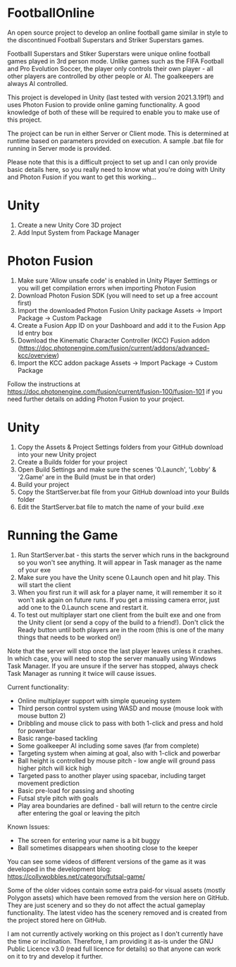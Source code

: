 # FootballOnline
An open source project to develop an online football game similar in style to the discontinued Football Superstars and Striker Superstars games.

Footballl Superstars and Stiker Superstars were unique online football games played in 3rd person mode. Unlike games such as the FIFA Football and Pro Evolution Soccer, the player only controls their own player - all other players are controlled by other people or AI. The goalkeepers are always AI controlled.

This project is developed in Unity (last tested with version 2021.3.19f1) and uses Photon Fusion to provide online gaming functionality. A good knowledge of both of these will be required to enable you to make use of this project.

The project can be run in either Server or Client mode. This is determined at runtime based on parameters provided on execution. A sample .bat file for running in Server mode is provided.

Please note that this is a difficult project to set up and I can only provide basic details here, so you really need to know what you're doing with Unity and Photon Fusion if you want to get this working...

Unity
=====
1. Create a new Unity Core 3D project
2. Add Input System from Package Manager

Photon Fusion
=============
1. Make sure 'Allow unsafe code' is enabled in Unity Player Setttings or you will get compilation errors when importing Photon Fusion
2. Download Photon Fusion SDK (you will need to set up a free account first)
3. Import the downloaded Photon Fusion Unity package Assets -> Import Package -> Custom Package
4. Create a Fusion App ID on your Dashboard and add it to the Fusion App Id entry box
5. Download the Kinematic Character Controller (KCC) Fusion addon (https://doc.photonengine.com/fusion/current/addons/advanced-kcc/overview)
6. Import the KCC addon package Assets -> Import Package -> Custom Package

Follow the instructions at https://doc.photonengine.com/fusion/current/fusion-100/fusion-101 if you need further details on adding Photon Fusion to your project.

Unity
=====
1. Copy the Assets & Project Settings folders from your GitHub download into your new Unity project
4. Create a Builds folder for your project
5. Open Build Settings and make sure the scenes '0.Launch', 'Lobby' & '2.Game' are in the Build (must be in that order) 
6. Build your project
7. Copy the StartServer.bat file from your GitHub download into your Builds folder
8. Edit the StartServer.bat file to match the name of your build .exe

Running the Game
================
1. Run StartServer.bat - this starts the server which runs in the background so you won't see anything. It will appear in Task manager as the name of your exe
2. Make sure you have the Unity scene 0.Launch open and hit play. This will start the client
3. When you first run it will ask for a player name, it will remember it so it won't ask again on future runs. If you get a missing camera error, just add one to the 0.Launch scene and restart it.
4. To test out multiplayer start one client from the built exe and one from the Unity client (or send a copy of the build to a friend!). Don't click the Ready button until both players are in the room (this is one of the many things that needs to be worked on!)

Note that the server will stop once the last player leaves unless it crashes. In which case, you will need to stop the server manually using Windows Task Manager. If you are unsure if the server has stopped, always check Task Manager as running it twice will cause issues.


Current functionality:

- Online multiplayer support with simple queueing system
- Third person control system using WASD and mouse (mouse look with mouse button 2)
- Dribbling and mouse click to pass with both 1-click and press and hold for powerbar
- Basic range-based tackling
- Some goalkeeper AI including some saves (far from complete)
- Targeting system when aiming at goal, also with 1-click and powerbar
- Ball height is controlled by mouse pitch - low angle will ground pass higher pitch will kick high
- Targeted pass to another player using spacebar, including target movement prediction
- Basic pre-load for passing and shooting
- Futsal style pitch with goals
- Play area boundaries are defined - ball will return to the centre circle after entering the goal or leaving the pitch

Known Issues:
- The screen for entering your name is a bit buggy
- Ball sometimes disappears when shooting close to the keeper

You can see some videos of different versions of the game as it was developed in the development blog: https://collywobbles.net/category/futsal-game/

Some of the older vidoes contain some extra paid-for visual assets (mostly Polygon assets) which have been removed from the version here on GitHub. They are just scenery and so they do not affect the actual gameplay functionality. The latest video has the scenery removed and is created from the project stored here on GitHub.

I am not currently actively working on this project as I don't currently have the time or inclination. Therefore, I am providing it as-is under the GNU Public Licence v3.0 (read full licence for details) so that anyone can work on it to try and develop it further.
